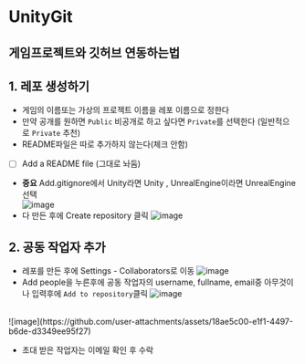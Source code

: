 # UnityGit
## 게임프로젝트와 깃허브 연동하는법

## 1. 레포 생성하기
- 게임의 이름또는 가상의 프로젝트 이름을 레포 이름으로 정한다
- 만약 공개를 원하면 `Public` 비공개로 하고 싶다면 `Private`를 선택한다 (일반적으로 `Private` 추천)
- README파일은 따로 추가하지 않는다(체크 안함)
- [ ] Add a README file (그대로 놔둠) 
- **중요** Add.gitignore에서 Unity라면 Unity , UnrealEngine이라면 UnrealEngine선택<br>
![image](https://github.com/user-attachments/assets/964a85bd-2fc1-4a2f-9171-b83cb041c51e)
- 다 만든 후에 Create repository 클릭
![image](https://github.com/user-attachments/assets/ee88fc4f-3f04-4045-8af5-f0b519d98180)

## 2. 공동 작업자 추가
- 레포를 만든 후에 Settings - Collaborators로 이동
![image](https://github.com/user-attachments/assets/90f9c94d-931b-438e-87d1-bb5fb9049873)
- Add people을 누른후에 공동 작업자의 username, fullname, email중 아무것이나 입력후에 `Add to repository`클릭
![image](https://github.com/user-attachments/assets/682aa24e-5522-4835-b0ba-819f5deb4829)
<br>
![image](https://github.com/user-attachments/assets/18ae5c00-e1f1-4497-b6de-d3349ee95f27)


- 초대 받은 작업자는 이메일 확인 후 수락
